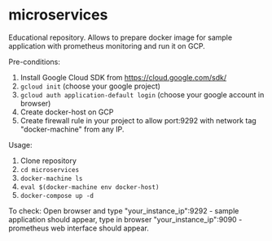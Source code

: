 # microservices

Educational repository. Allows to prepare docker image for sample application with prometheus monitoring and run it on GCP.

Pre-conditions:

1. Install  Google Cloud SDK from https://cloud.google.com/sdk/
2. ```gcloud init``` (choose your google project)
3. ```gcloud auth application-default login``` (choose your google account in browser)
4. Create docker-host on GCP
5. Create firewall rule in your project to allow port:9292 with network tag "docker-machine" from any IP.


Usage:
1. Clone repository
2. ```cd microservices```
2. ```docker-machine ls```
3. ```eval $(docker-machine env docker-host)```
4. ```docker-compose up -d```

To check: Open browser and type "your_instance_ip":9292 - sample application should appear, type in browser "your_instance_ip":9090 - prometheus web interface should appear.
